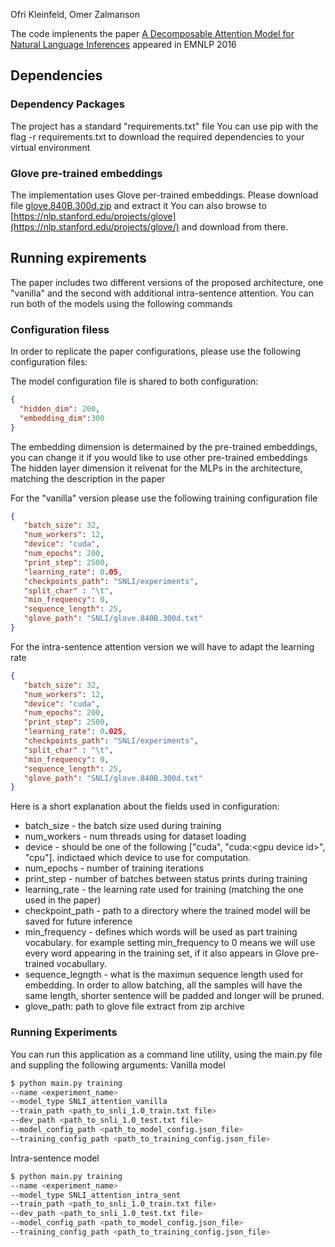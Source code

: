 
Ofri Kleinfeld, Omer Zalmanson

The code implenents the paper [A Decomposable Attention Model for Natural Language Inferences]([https://arxiv.org/pdf/1606.01933v1.pdf](https://arxiv.org/pdf/1606.01933v1.pdf)) appeared in EMNLP 2016

## Dependencies

### Dependency Packages
The project has a standard "requirements.txt" file
You can use pip with the flag -r requirements.txt to download the required dependencies to your virtual environment

### Glove pre-trained embeddings
The implementation uses Glove per-trained embeddings.
Please download file [glove.840B.300d.zip](http://nlp.stanford.edu/data/glove.840B.300d.zip) and extract it
You can also browse to [https://nlp.stanford.edu/projects/glove](https://nlp.stanford.edu/projects/glove/) and download from there.

## Running expirements
The paper includes two different versions of the proposed architecture, one "vanilla" and the second with 
additional intra-sentence attention.
You can run both of the models using the following commands

### Configuration filess
In order to replicate the paper configurations, please use the following configuration files:

The model configuration file is shared to both configuration:

```json
{
  "hidden_dim": 200,
  "embedding_dim":300
}
```
The embedding dimension is determained by the pre-trained embeddings, you can change it if you would like to use other pre-trained embeddings
The hidden layer dimension it relvenat for the MLPs in the architecture, matching the description in the paper

For the "vanilla" version please use the following training configuration file
```json
{  
   "batch_size": 32,  
   "num_workers": 12,  
   "device": "cuda",  
   "num_epochs": 200,  
   "print_step": 2500,  
   "learning_rate": 0.05,  
   "checkpoints_path": "SNLI/experiments",  
   "split_char" : "\t",  
   "min_frequency": 0,  
   "sequence_length": 25,  
   "glove_path": "SNLI/glove.840B.300d.txt"  
}
```
For the intra-sentence attention version we will have to adapt the learning rate
```json
{  
   "batch_size": 32,  
   "num_workers": 12,  
   "device": "cuda",  
   "num_epochs": 200,  
   "print_step": 2500,  
   "learning_rate": 0.025,  
   "checkpoints_path": "SNLI/experiments",  
   "split_char" : "\t",  
   "min_frequency": 0,  
   "sequence_length": 25,  
   "glove_path": "SNLI/glove.840B.300d.txt"  
}
```
Here is a short explanation about the fields used in configuration:
- batch_size - the batch size used during training
- num_workers - num threads using for dataset loading
- device - should be one of the following ["cuda", "cuda:\<gpu device id\>", "cpu"]. indictaed which device to use for computation.
- num_epochs - number of training iterations
- print_step - number of batches between status prints during training
- learning_rate - the learning rate used for training (matching the one used in the paper)
- checkpoint_path - path to a directory where the trained model will be saved for future inference
- min_frequency - defines which words will be used as part training vocabulary. for example setting min_frequency to 0 means we will use every word appearing in the training set, if it also appears in Glove pre-trained vocabullary.
- sequence_legngth - what is the maximun sequence length used for embedding. In order to allow batching, all the samples will have the same length, shorter sentence will be padded and longer will be pruned.
- glove_path:  path to glove file extract from zip archive 

### Running Experiments
You can run this application as a command line utility, using the main.py file and suppling the following arguments:
Vanilla model

```sh
$ python main.py training
--name <experiment_name>
--model_type SNLI_attention_vanilla
--train_path <path_to_snli_1.0_train.txt file> 
--dev_path <path_to_snli_1.0_test.txt file>
--model_config_path <path_to_model_config.json_file>
--training_config_path <path_to_training_config.json_file>
```
Intra-sentence model
```sh
$ python main.py training
--name <experiment_name>
--model_type SNLI_attention_intra_sent
--train_path <path_to_snli_1.0_train.txt file> 
--dev_path <path_to_snli_1.0_test.txt file>
--model_config_path <path_to_model_config.json_file>
--training_config_path <path_to_training_config.json_file>
```